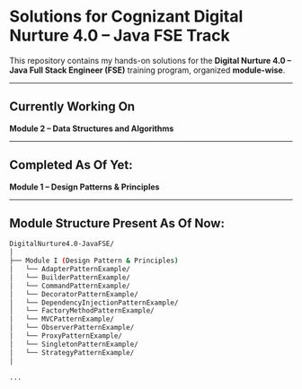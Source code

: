 # Solutions for Cognizant Digital Nurture 4.0 – Java FSE Track

This repository contains my hands-on solutions for the **Digital Nurture 4.0 – Java Full Stack Engineer (FSE)** training program, organized **module-wise**.

---

## Currently Working On

**Module 2 – Data Structures and Algorithms**

---

## Completed As Of Yet:

**Module 1 – Design Patterns & Principles**

---

## Module Structure Present As Of Now:

```bash
DigitalNurture4.0-JavaFSE/
│
├── Module I (Design Pattern & Principles)
│   └── AdapterPatternExample/
│   └── BuilderPatternExample/
│   └── CommandPatternExample/
│   └── DecoratorPatternExample/
│   └── DependencyInjectionPatternExample/
│   └── FactoryMethodPatternExample/
│   └── MVCPatternExample/
│   └── ObserverPatternExample/
│   └── ProxyPatternExample/
│   └── SingletonPatternExample/
│   └── StrategyPatternExample/
│

...
```
